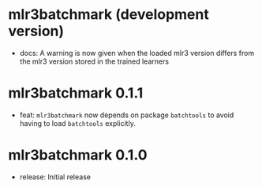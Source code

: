 # mlr3batchmark (development version)

* docs: A warning is now given when the loaded mlr3 version differs from the
mlr3 version stored in the trained learners

# mlr3batchmark 0.1.1

* feat: `mlr3batchmark` now depends on package `batchtools` to avoid having to load `batchtools` explicitly.

# mlr3batchmark 0.1.0

* release: Initial release

